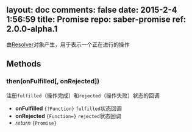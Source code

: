 layout: doc
comments: false
date: 2015-2-4 1:56:59
title: Promise
repo: saber-promise
ref: 2.0.0-alpha.1
---

由[Resolver](resolver.html)对象产生，用于表示一个正在进行的操作

## Methods

### then(onFulfilled[, onRejected])

注册`fulfilled`（操作完成）和`rejected`（操作失败）状态的回调

* **onFulfilled** `{?Function}` `fulfilled`状态回调
* **onRejected** `{Function=}` `rejected`状态回调
* _return_ `{Promise}`